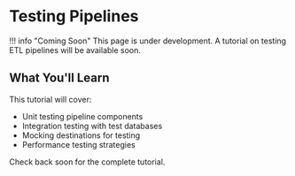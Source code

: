 # Testing Pipelines

!!! info "Coming Soon"
    This page is under development. A tutorial on testing ETL pipelines will be available soon.

## What You'll Learn

This tutorial will cover:
- Unit testing pipeline components
- Integration testing with test databases
- Mocking destinations for testing
- Performance testing strategies

Check back soon for the complete tutorial.